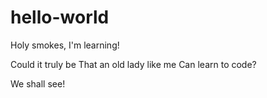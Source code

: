 # hello-world
Holy smokes, I'm learning!

Could it truly be 
That an old lady like me
Can learn to code?

We shall see!
